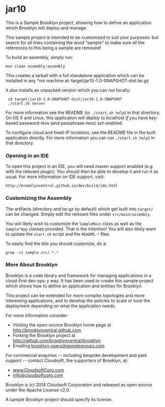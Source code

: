 jar10
===

This is a Sample Brooklyn project, showing how to define an application
which Brooklyn will deploy and manage.

This sample project is intended to be customized to suit your purposes: but
search for all lines containing the word "sample" to make sure all the
references to this being a sample are removed!   

To build an assembly, simply run:

    mvn clean assembly:assembly

This creates a tarball with a full standalone application which can be installed in any *nix machine at:
    target/jar10-1.0-SNAPSHOT-dist.tar.gz

It also installs an unpacked version which you can run locally:
 
     cd target/jar10-1.0-SNAPSHOT-dist/jar10-1.0-SNAPSHOT
     ./start.sh server
 
For more information see the README (or `./start.sh help`) in that directory.
On OS X and Linux, this application will deploy to localhost *if* you have key-based 
password-less (and passphrase-less) ssh enabled.

To configure cloud and fixed-IP locations, see the README file in the built application directly.
For more information you can run `./start.sh help`) in that directory.


### Opening in an IDE

To open this project in an IDE, you will need maven support enabled
(e.g. with the relevant plugin).  You should then be able to develop
it and run it as usual.  For more information on IDE support, visit:

    http://brooklyncentral.github.io/dev/build/ide.html


### Customizing the Assembly

The artifacts (directory and tar.gz by default) which get built into
`target/` can be changed.  Simply edit the relevant files under
`src/main/assembly`.

You will likely wish to customize the `SampleMain` class as well as
the `Sample*App` classes provided.  That is the intention!
You will also likely want to update the `start.sh` script and
the `README.*` files.

To easily find the bits you should customize, do a:

    grep -ri sample src/ *.*


### More About Brooklyn

Brooklyn is a code library and framework for managing applications in a 
cloud-first dev-ops-y way.  It has been used to create this sample project 
which shows how to define an application and entities for Brooklyn.

This project can be extended for more complex topologies and more 
interesting applications, and to develop the policies to scale or tune the 
deployment depending on what the application needs.

For more information consider:

* Visiting the open-source Brooklyn home page at  http://brooklyncentral.github.com
* Forking the Brooklyn project at  http://github.com/brooklyncentral/brooklyn
* Emailing  brooklyn-users@googlegroups.com 

For commercial enquiries -- including bespoke development and paid support --
contact Cloudsoft, the supporters of Brooklyn, at:

* www.CloudsoftCorp.com
* info@cloudsoftcorp.com

Brooklyn is (c) 2014 Cloudsoft Corporation and released as open source under 
the Apache License v2.0.

A sample Brooklyn project should specify its license.
